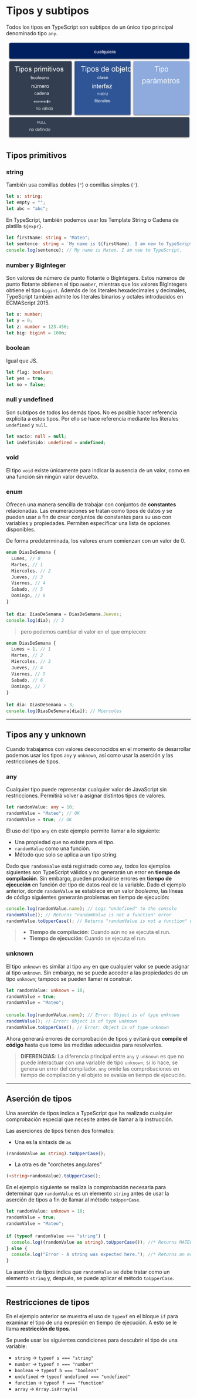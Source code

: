 # Tipos y subtipos

Todos los tipos en TypeScript son subtipos de un único tipo principal denominado tipo `any`.

![TiposTypescript](./Images/Tipos.png)

## Tipos primitivos

### **string**

También usa comillas dobles (`"`) o comillas simples (`'`).

```ts
let s: string;
let empty = "";
let abc = "abc";
```

En TypeScript, también podemos usar los Template String o Cadena de platilla `${expr}`.

```ts
let firstName: string = "Mateo";
let sentence: string = `My name is ${firstName}. I am new to TypeScript.`;
console.log(sentence); // My name is Mateo. I am new to TypeScript.
```

### **number** y **BigInteger**

Son valores de número de punto flotante o BigIntegers. Estos números de punto flotante obtienen el tipo `number`, mientras que los valores BigIntegers obtiene el tipo `bigint`. Además de los literales hexadecimales y decimales, TypeScript también admite los literales binarios y octales introducidos en ECMAScript 2015.

```ts
let x: number;
let y = 0;
let z: number = 123.456;
let big: bigint = 100n;
```

### **boolean**

Igual que JS.

```ts
let flag: boolean;
let yes = true;
let no = false;
```

### **null** y **undefined**

Son subtipos de todos los demás tipos. No es posible hacer referencia explícita a estos tipos. Por ello se hace referencia mediante los literales `undefined` y `null`.

```ts
let vacio: null = null;
let indefinido: undefined = undefined;
```

### **void**

El tipo `void` existe únicamente para indicar la ausencia de un valor, como en una función sin ningún valor devuelto.

### **enum**

Ofrecen una manera sencilla de trabajar con conjuntos de **constantes** relacionadas. Las enumeraciones se tratan como tipos de datos y se pueden usar a fin de crear conjuntos de constantes para su uso con variables y propiedades. Permiten especificar una lista de opciones disponibles.

De forma predeterminada, los valores enum comienzan con un valor de 0.

```ts
enum DiasDeSemana {
  Lunes, // 0
  Martes, // 1
  Miercoles, // 2
  Jueves, // 3
  Viernes, // 4
  Sabado, // 5
  Domingo, // 6
}

let dia: DiasDeSemana = DiasDeSemana.Jueves;
console.log(dia); // 3
```

> pero podemos cambiar el valor en el que empiecen:

```ts
enum DiasDeSemana {
  Lunes = 1, // 1
  Martes, // 2
  Miercoles, // 3
  Jueves, // 4
  Viernes, // 5
  Sabado, // 6
  Domingo, // 7
}

let dia: DiasDeSemana = 3;
console.log(DiasDeSemana[dia]); // Miercoles
```

---

## Tipos any y unknown

Cuando trabajamos con valores desconocidos en el momento de desarrollar podemos usar los tipos `any` y `unknown`, así como usar la aserción y las restricciones de tipos.

### **any**

Cualquier tipo puede representar cualquier valor de JavaScript sin restricciones. Permitirá volver a asignar distintos tipos de valores.

```ts
let randomValue: any = 10;
randomValue = "Mateo"; // OK
randomValue = true; // OK
```

El uso del tipo `any` en este ejemplo permite llamar a lo siguiente:

- Una propiedad que no existe para el tipo.
- `randomValue` como una función.
- Método que solo se aplica a un tipo string.

Dado que `randomValue` está registrado como `any`, todos los ejemplos siguientes son TypeScript válidos y no generarán un error en **tiempo de compilación**. Sin embargo, pueden producirse errores en **tiempo de ejecución** en función del tipo de datos real de la variable. Dado el ejemplo anterior, donde `randomValue` se establece en un valor _booleano_, las líneas de código siguientes generarán problemas en tiempo de ejecución:

```ts
console.log(randomValue.name); // Logs "undefined" to the console
randomValue(); // Returns "randomValue is not a function" error
randomValue.toUpperCase(); // Returns "randomValue is not a function" error
```

> - **Tiempo de compilación**: Cuando aún no se ejecuta el run.
> - **Tiempo de ejecución**: Cuando se ejecuta el run.

### **unknown**

El tipo `unknown` es similar al tipo `any` en que cualquier valor se puede asignar al tipo `unknown`. Sin embargo, no se puede acceder a las propiedades de un tipo `unknown`; tampoco se pueden llamar ni construir.

```ts
let randomValue: unknown = 10;
randomValue = true;
randomValue = "Mateo";

console.log(randomValue.name); // Error: Object is of type unknown
randomValue(); // Error: Object is of type unknown
randomValue.toUpperCase(); // Error: Object is of type unknown
```

Ahora generará errores de comprobación de tipos y evitará que **compile el código** hasta que tome las medidas adecuadas para resolverlos.

> **DIFERENCIAS**: La diferencia principal entre `any` y `unknown` es que no puede interactuar con una variable de tipo `unknown`; si lo hace, se genera un error del compilador. `any` omite las comprobaciones en tiempo de compilación y el objeto se evalúa en tiempo de ejecución.

---

## Aserción de tipos

Una aserción de tipos indica a TypeScript que ha realizado cualquier comprobación especial que necesite antes de llamar a la instrucción.

Las aserciones de tipos tienen dos formatos:

- Una es la sintaxis de `as`

```ts
(randomValue as string).toUpperCase();
```

- La otra es de "corchetes angulares"

```ts
(<string>randomValue).toUpperCase();
```

En el ejemplo siguiente se realiza la comprobación necesaria para determinar que `randomValue` es un elemento `string` antes de usar la aserción de tipos a fin de llamar al método `toUpperCase`.

```ts
let randomValue: unknown = 10;
randomValue = true;
randomValue = "Mateo";

if (typeof randomValue === "string") {
  console.log((randomValue as string).toUpperCase()); //* Returns MATEO to the console.
} else {
  console.log("Error - A string was expected here."); //* Returns an error message.
}
```

La aserción de tipos indica que `randomValue` se debe tratar como un elemento `string` y, después, se puede aplicar el método `toUpperCase`.

---

## Restricciones de tipos

En el ejemplo anterior se muestra el uso de `typeof` en el bloque `if` para examinar el tipo de una expresión en tiempo de ejecución. A esto se le llama **restricción de tipos**.

Se puede usar las siguientes condiciones para descubrir el tipo de una variable:

- `string` -> `typeof s === "string"`
- `number` -> `typeof n === "number"`
- `boolean` -> `typeof b === "boolean"`
- `undefined` -> `typeof undefined === "undefined"`
- `function` -> `typeof f === "function"`
- `array` -> `Array.isArray(a)`
